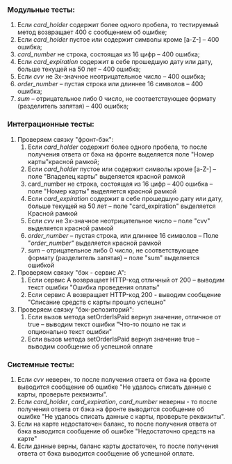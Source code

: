### Модульные тесты:
 1. Если _card_holder_ содержит более одного пробела, то тестируемый метод возвращает 400 с сообщением об ошибке;
 2. Если _card_holder_ пустое или содержит символы кроме [a-Z-] – 400 ошибка;
 3. _card_number_ не строка, состоящая из 16 цифр – 400 ошибка;
 4. Если _card_expiration_ содержит в себе прошедшую дату или дату, больше текущей на 50 лет – 400 ошибка;
 5. Если _cvv_ не 3х-значное неотрицательное число – 400 ошибка;
 6. _order_number_ – пустая строка или длиннее 16 символов – 400 ошибка;
 7. _sum_ – отрицательное либо 0 число, не соответствующее формату (разделитель запятая) – 400 ошибка;

### Интеграционные тесты:
1. Проверяем связку "фронт-бэк":
   1. Если _card_holder_ содержит более одного пробела, то после получения ответа от бэка на фронте выделяется поле "Номер карты"красной рамкой;
   2. Если _card_holder_ пустое или содержит символы кроме [a-Z-] – поле "Владелец карты" выделяется красной рамкой
   3. card\_number не строка, состоящая из 16 цифр – 400 ошибка – поле "Номер карты" выделяется красной рамкой
   4. Если _card_expiration_ содержит в себе прошедшую дату или дату, больше текущей на 50 лет – поле "card\_expiration" выделяется Красной рамкой
   5. Если _cvv_ не 3х-значное неотрицательное число – поле "cvv" выделяется красной рамкой
   6. _order_number_ – пустая строка, или длиннее 16 символов – Поле "_order_number"_ выделяется красной рамкой
   7. _sum_ – отрицательное либо 0 число, не соответствующее формату (разделитель запятая) – поле "sum" выделяется ошибкой
2. Проверяем связку "бэк - сервиc A":
   1. Если сервис А возвращает HTTP-код отличный от 200 – выводим текст ошибки "Ошибка проведения оплаты"
   2. Если сервис А возвращает HTTP-код 200 - выводим сообщение "Списание средств с карты прошло успешно"
3. Проверяем связку "бэк-репозиторий":
   1. Если вызов метода setOrderIsPaid вернул значение, отличное от true – выводим текст ошибки "Что-то пошло не так и опционально текст ошибки"
   2. Если вызов метода setOrderIsPaid вернул значение true – выводим сообщение об успешной оплате


### Системные тесты:
1. Если _cvv_ неверен, то после получения ответа от бэка на фронте выводится сообщение об ошибке "Не удалось списать данные с карты, проверьте реквизиты".
2. Если _card_holder_, _card_expiration_, _card_number_ неверны - то после получения ответа от бэка на фронте выводится сообщение об ошибке "Не удалось списать данные с карты, проверьте реквизиты".
3. Если на карте недостаточен баланс, то после получения ответа от бэка выводится сообщение об ошибке "Недостаточно средств на карте"
4. Если данные верны, баланс карты достаточен, то после получения ответа от бэка выводится сообщение об успешной оплате.
